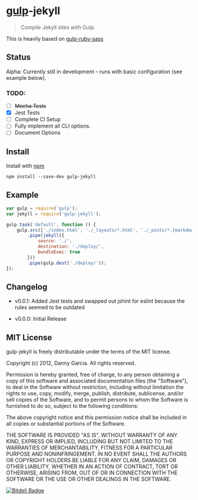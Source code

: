# [gulp](https://github.com/wearefractal/gulp)-jekyll

> Compile Jekyll sites with Gulp.

This is heavily based on [gulp-ruby-sass](https://github.com/sindresorhus/gulp-ruby-sass)

## Status

Alpha: Currently still in development – runs with basic configuration (see example below).

### TODO:

- [ ] ~~Mocha Tests~~
- [X] Jest Tests
- [ ] Complete CI Setup
- [ ] Fully implement all CLI options.
- [ ] Document Options

## Install

Install with [npm](https://npmjs.org/package/gulp-jekyll)

```
npm install --save-dev gulp-jekyll
```

## Example

```js
var gulp = require('gulp');
var jekyll = require('gulp-jekyll');

gulp.task('default', function () {
	gulp.src(['./index.html', './_layouts/*.html', './_posts/*.{markdown,md}'])
		.pipe(jekyll({
			source: './',
			destination: './deploy/',
			bundleExec: true
		}))
		.pipe(gulp.dest('./deploy/'));
});
```
## Changelog

- v0.0.1: Added Jest tests and swapped out jshint for eslint because the rules seemed to be outdated

- v0.0.0: Initial Release

## MIT License

gulp-jekyll is freely distributable under the terms of the MIT license.

Copyright (c) 2012, Danny Garcia. All rights reserved.

Permission is hereby granted, free of charge, to any person obtaining a copy of this software and associated documentation
files (the "Software"), to deal in the Software without restriction, including without limitation the rights to use,
copy, modify, merge, publish, distribute, sublicense, and/or sell copies of the Software, and to permit persons to whom the Software is furnished to do so, subject to the following conditions:

The above copyright notice and this permission notice shall be included in all copies or substantial portions of the Software.

THE SOFTWARE IS PROVIDED "AS IS", WITHOUT WARRANTY OF ANY KIND, EXPRESS OR IMPLIED, INCLUDING BUT NOT LIMITED TO THE WARRANTIES OF MERCHANTABILITY, FITNESS FOR A PARTICULAR PURPOSE AND NONINFRINGEMENT. IN NO EVENT SHALL THE AUTHORS OR COPYRIGHT HOLDERS BE LIABLE FOR ANY CLAIM, DAMAGES OR OTHER LIABILITY, WHETHER IN AN ACTION OF CONTRACT, TORT OR OTHERWISE, ARISING FROM, OUT OF OR IN CONNECTION WITH THE SOFTWARE OR THE USE OR OTHER DEALINGS IN THE SOFTWARE.

[![Bitdeli Badge](https://d2weczhvl823v0.cloudfront.net/dannygarcia/gulp-jekyll/trend.png)](https://bitdeli.com/free "Bitdeli Badge")
